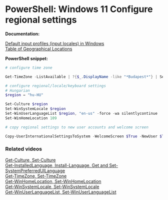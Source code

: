 # PowerShell: Windows 11 Configure regional settings

<b>Documentation:</b>

[Default input profiles (input locales) in Windows](https://learn.microsoft.com/en-us/windows-hardware/manufacture/desktop/default-input-locales-for-windows-language-packs?view=windows-11) <br />
[Table of Geographical Locations](https://learn.microsoft.com/en-us/windows/win32/intl/table-of-geographical-locations?redirectedfrom=MSDN)

<b>PowerShell snippet:</b>

```powershell
# configure time zone

Get-TimeZone -ListAvailable | ?{$_.DisplayName -like "*Budapest*"} | Set-TimeZone

# configure regional/locale/keyboard settings
# Hungarian
$region = "hu-HU"

Set-Culture $region
Set-WinSystemLocale $region
Set-WinUserLanguageList $region, "en-us" -force -wa silentlycontinue
Set-WinHomeLocation 109

# copy regional settings to new user accounts and welcome screen

Copy-UserInternationalSettingsToSystem -WelcomeScreen $True -NewUser $True
```

### Related videos

[Get-Culture, Set-Culture]() <br />
[Get-InstalledLanguage, Install-Language, Get and Set-SystemPreferredUILanguage]() <br />
[Get-TimeZone, Set-TimeZone]() <br />
[Get-WinHomeLocation, Set-WinHomeLocation]() <br />
[Get-WinSystemLocale, Set-WinSystemLocale]() <br />
[Get-WinUserLanguageList, Set-WinUserLanguageList]() <br />